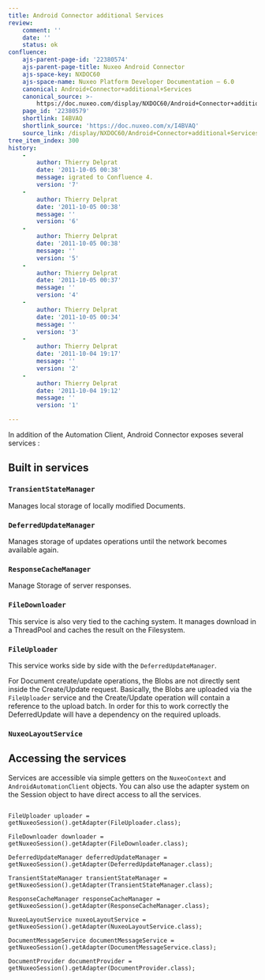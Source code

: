 ```yaml
---
title: Android Connector additional Services
review:
    comment: ''
    date: ''
    status: ok
confluence:
    ajs-parent-page-id: '22380574'
    ajs-parent-page-title: Nuxeo Android Connector
    ajs-space-key: NXDOC60
    ajs-space-name: Nuxeo Platform Developer Documentation — 6.0
    canonical: Android+Connector+additional+Services
    canonical_source: >-
        https://doc.nuxeo.com/display/NXDOC60/Android+Connector+additional+Services
    page_id: '22380579'
    shortlink: I4BVAQ
    shortlink_source: 'https://doc.nuxeo.com/x/I4BVAQ'
    source_link: /display/NXDOC60/Android+Connector+additional+Services
tree_item_index: 300
history:
    -
        author: Thierry Delprat
        date: '2011-10-05 00:38'
        message: igrated to Confluence 4.
        version: '7'
    -
        author: Thierry Delprat
        date: '2011-10-05 00:38'
        message: ''
        version: '6'
    -
        author: Thierry Delprat
        date: '2011-10-05 00:38'
        message: ''
        version: '5'
    -
        author: Thierry Delprat
        date: '2011-10-05 00:37'
        message: ''
        version: '4'
    -
        author: Thierry Delprat
        date: '2011-10-05 00:34'
        message: ''
        version: '3'
    -
        author: Thierry Delprat
        date: '2011-10-04 19:17'
        message: ''
        version: '2'
    -
        author: Thierry Delprat
        date: '2011-10-04 19:12'
        message: ''
        version: '1'

---
```

In addition of the Automation Client, Android Connector exposes several services :

## Built in services

### `TransientStateManager`

Manages local storage of locally modified Documents.

### `DeferredUpdateManager`

Manages storage of updates operations until the network becomes available again.

### `ResponseCacheManager`

Manage Storage of server responses.

### `FileDownloader`

This service is also very tied to the caching system.
It manages download in a ThreadPool and caches the result on the Filesystem.

### `FileUploader`

This service works side by side with the `DeferredUpdateManager`.

For Document create/update operations, the Blobs are not directly sent inside the Create/Update request.
Basically, the Blobs are uploaded via the `FileUploader` service and the Create/Update operation will contain a reference to the upload batch.
In order for this to work correctly the DeferredUpdate will have a dependency on the required uploads.

### `NuxeoLayoutService`

## Accessing the services

Services are accessible via simple getters on the `NuxeoContext` and `AndroidAutomationClient` objects.
You can also use the adapter system on the Session object to have direct access to all the services.

```

FileUploader uploader = getNuxeoSession().getAdapter(FileUploader.class);

FileDownloader downloader = getNuxeoSession().getAdapter(FileDownloader.class);

DeferredUpdateManager deferredUpdateManager = getNuxeoSession().getAdapter(DeferredUpdateManager.class);

TransientStateManager transientStateManager = getNuxeoSession().getAdapter(TransientStateManager.class);

ResponseCacheManager responseCacheManager = getNuxeoSession().getAdapter(ResponseCacheManager.class);

NuxeoLayoutService nuxeoLayoutService = getNuxeoSession().getAdapter(NuxeoLayoutService.class);

DocumentMessageService documentMessageService = getNuxeoSession().getAdapter(DocumentMessageService.class);

DocumentProvider documentProvider = getNuxeoSession().getAdapter(DocumentProvider.class);

```
